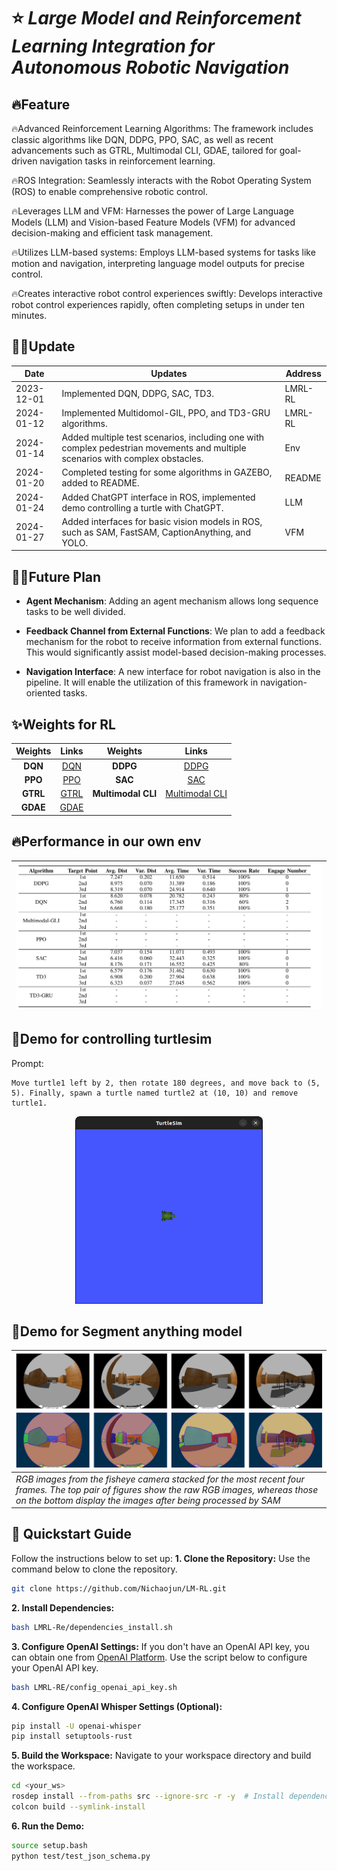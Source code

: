 # ⭐ *Large Model and Reinforcement Learning Integration for Autonomous Robotic Navigation*

## 🔥Feature
🔥Advanced Reinforcement Learning Algorithms: The framework includes classic algorithms like DQN, DDPG, PPO, SAC, as well as recent advancements such as GTRL, Multimodal CLI, GDAE, tailored for goal-driven navigation tasks in reinforcement learning.

🔥ROS Integration: Seamlessly interacts with the Robot Operating System (ROS) to enable comprehensive robotic control.

🔥Leverages LLM and VFM: Harnesses the power of Large Language Models (LLM) and Vision-based Feature Models (VFM) for advanced decision-making and efficient task management.

🔥Utilizes LLM-based systems: Employs LLM-based systems for tasks like motion and navigation, interpreting language model outputs for precise control.

🔥Creates interactive robot control experiences swiftly: Develops interactive robot control experiences rapidly, often completing setups in under ten minutes.

## 📆✅Update
| Date       | Updates                                                                                                                         | Address |
|------------|---------------------------------------------------------------------------------------------------------------------------------|---------|
| 2023-12-01 | Implemented DQN, DDPG, SAC, TD3.                                                                                                | LMRL-RL |
| 2024-01-12 | Implemented Multidomol-GIL, PPO, and TD3-GRU algorithms.                                                                        | LMRL-RL |
| 2024-01-14 | Added multiple test scenarios, including one with complex pedestrian movements and multiple scenarios with complex obstacles.   | Env     |
| 2024-01-20 | Completed testing for some algorithms in GAZEBO, added to README.                                                               | README  |
| 2024-01-24 | Added ChatGPT interface in ROS, implemented demo controlling a turtle with ChatGPT.                                             | LLM     |
| 2024-01-27 | Added interfaces for basic vision models in ROS, such as SAM, FastSAM, CaptionAnything, and YOLO.                               | VFM     |


## 📆✅Future Plan
- **Agent Mechanism**: Adding an agent mechanism allows long sequence tasks to be well divided.

- **Feedback Channel from External Functions**: We plan to add a feedback mechanism for the robot to receive information from external functions. This would significantly assist model-based decision-making processes.

- **Navigation Interface**: A new interface for robot navigation is also in the pipeline. It will enable the utilization of this framework in navigation-oriented tasks.




## ✨Weights for RL
|     Weights      |                           Links                            |     Weights      |                           Links                            |
|:----------------:|:----------------------------------------------------------:|:----------------:|:----------------------------------------------------------:|
|      **DQN**     | [DQN](http://host.robots.ox.ac.uk/pascal/VOC/)             |      **DDPG**    | [DDPG](http://host.robots.ox.ac.uk/pascal/VOC/)             |
|      **PPO**     | [PPO](http://host.robots.ox.ac.uk/pascal/VOC/)             |      **SAC**     | [SAC](http://host.robots.ox.ac.uk/pascal/VOC/)              |
|      **GTRL**    | [GTRL](http://host.robots.ox.ac.uk/pascal/VOC/)            | **Multimodal CLI** | [Multimodal CLI](http://host.robots.ox.ac.uk/pascal/VOC/)   |
|      **GDAE**    | [GDAE](https://github.com/cs-chan/Exclusively-Dark-Image-Dataset/tree/master/Dataset) |                   |                                                             |


## 🔥Performance in our own env
| ![space-1.jpg](https://github.com/Nichaojun/LM-RL/blob/main/LMRL-picture/img.png)                  |
|:---------------------------------------------------------------------------------------------------|


## 👀Demo for controlling turtlesim

Prompt:

```shell
Move turtle1 left by 2, then rotate 180 degrees, and move back to (5, 5). Finally, spawn a turtle named turtle2 at (10, 10) and remove turtle1.
```

<p align="center">
    <img src="LMRL-picture/turtlesim.gif" width="300" height="300" />
</p>

## 👀Demo for Segment anything model

| ![space-1.jpg](https://github.com/Nichaojun/LM-RL/blob/main/LMRL-picture/4t4.png)                                                                                                                             |
|:-----------------------------------------------------------------------------------------------------------------------------------------------------------------------------------------------------------|
| *RGB images from the fisheye camera stacked for the most recent four frames. The top pair of figures show the raw RGB images, whereas those on the bottom display the images after being processed by SAM* |


## 🚀 Quickstart Guide
Follow the instructions below to set up:
**1. Clone the Repository:**
Use the command below to clone the repository.
```bash
git clone https://github.com/Nichaojun/LM-RL.git
```
**2. Install Dependencies:**
```bash
bash LMRL-Re/dependencies_install.sh
```
**3. Configure OpenAI Settings:**
If you don't have an OpenAI API key, you can obtain one from [OpenAI Platform](https://platform.openai.com). Use the script below to configure your OpenAI API key.
```bash
bash LMRL-RE/config_openai_api_key.sh
```

**4. Configure OpenAI Whisper Settings (Optional):**
```bash
pip install -U openai-whisper
pip install setuptools-rust
```

**5. Build the Workspace:**
Navigate to your workspace directory and build the workspace.
```bash
cd <your_ws>
rosdep install --from-paths src --ignore-src -r -y  # Install dependencies
colcon build --symlink-install
```

**6. Run the Demo:**
```bash
source setup.bash
python test/test_json_schema.py
```